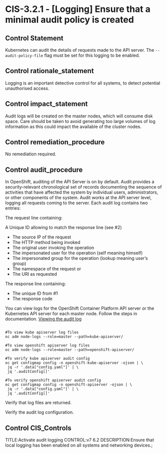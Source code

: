# CIS-3.2.1 - \[Logging\] Ensure that a minimal audit policy is created

## Control Statement

Kubernetes can audit the details of requests made to the API server. The `--audit-policy-file` flag must be set for this logging to be enabled.

## Control rationale_statement

Logging is an important detective control for all systems, to detect potential unauthorised access.

## Control impact_statement

Audit logs will be created on the master nodes, which will consume disk space. Care should be taken to avoid generating too large volumes of log information as this could impact the available of the cluster nodes.

## Control remediation_procedure

No remediation required.

## Control audit_procedure

In OpenShift, auditing of the API Server is on by default. Audit provides a security-relevant chronological set of records documenting the sequence of activities that have affected the system by individual users, administrators, or other components of the system. Audit works at the API server level, logging all requests coming to the server. Each audit log contains two entries:

The request line containing:

A Unique ID allowing to match the response line (see #2)
- The source IP of the request
- The HTTP method being invoked
- The original user invoking the operation
- The impersonated user for the operation (self meaning himself)
- The impersonated group for the operation (lookup meaning user’s group)
- The namespace of the request or <none>
- The URI as requested

The response line containing:
- The unique ID from #1
- The response code

You can view logs for the OpenShift Container Platform API server or the Kubernetes API server for each master node. Follow the steps in documentation. [Viewing the audit log](https://docs.openshift.com/container-platform/4.5/nodes/nodes/nodes-nodes-audit-log.html#nodes-nodes-audit-log-basic-viewing_nodes-nodes-audit-log)

```

#To view kube apiserver log files
oc adm node-logs --role=master --path=kube-apiserver/

#To view openshift apiserver log files
oc adm node-logs --role=master --path=openshift-apiserver/

#To verify kube apiserver audit config
oc get configmap config -n openshift-kube-apiserver -ojson | \
 jq -r '.data["config.yaml"]' | \
 jq '.auditConfig[]'

#To verify openshift apiserver audit config
oc get configmap config -n openshift-apiserver -ojson | \
 jq -r '.data["config.yaml"]' | \
 jq '.auditConfig[]'
```

Verify that log files are returned. 

Verify the audit log configuration.

## Control CIS_Controls

TITLE:Activate audit logging CONTROL:v7 6.2 DESCRIPTION:Ensure that local logging has been enabled on all systems and networking devices.;
